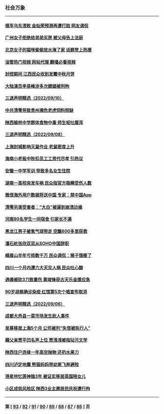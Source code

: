 ### 社会万象
---
#### [俄军乌东溃败 金灿荣预测再遭打脸 网友调侃](../../pages/ncid282/n13823351.md?09130845) 
#### [广州女子拒绝给弟弟买房 被父母告上法庭](../../pages/ncid282/n13823195.md?09130845) 
#### [北京女子的猫咪偷偷放水淹了家 话题登上热搜](../../pages/ncid282/n13823152.md?09130845) 
#### [油管热门视频 网站代理 翻墙必看视频](http://209.222.30.114:81/youtube.html?09130845)
#### [封控期间 江西民众收到发霉中秋月饼](../../pages/ncid282/n13823109.md?09130845) 
#### [大陆演员李易峰涉多次嫖娼被刑拘](../../pages/ncid282/n13822520.md?09130845) 
#### [三退声明精选（2022/09/10）](../../pages/ncid282/n13822071.md?09130845) 
#### [中共清零导致贵州濒危老虎饲料短缺](../../pages/ncid282/n13821162.md?09130845) 
#### [陕西榆林中学群体食物中毒 师生呕吐腹泻](../../pages/ncid282/n13820911.md?09130845) 
#### [三退声明精选（2022/09/08）](../../pages/ncid282/n13820439.md?09130845) 
#### [上海封城影响灭鼠作业 老鼠密度上升](../../pages/ncid282/n13819828.md?09130845) 
#### [海南小老板中秋扣员工工资代尽孝 引热议](../../pages/ncid282/n13819838.md?09130845) 
#### [安徽一中学军训 导致多名女生住院](../../pages/ncid282/n13819752.md?09130845) 
#### [湖南一高校突发车祸 民众指官方隐瞒受伤人数](../../pages/ncid282/n13819708.md?09130845) 
#### [微信海外用户数据将送中国 专家：禁中国App](../../pages/ncid282/n13819562.md?09130845) 
#### [清零另类受害者：“大白”被逼到崩溃边缘](../../pages/ncid282/n13819363.md?09130845) 
#### [河南80名学生一间宿舍 引家长不满](../../pages/ncid282/n13819206.md?09130845) 
#### [黑龙江男子被氢气球带走 空飘600多里获救](../../pages/ncid282/n13819173.md?09130845) 
#### [潘石屹张欣双双从SOHO中国辞职](../../pages/ncid282/n13819135.md?09130845) 
#### [峨眉山半年亏损数千万 民众调侃：猴子饿瘦了](../../pages/ncid282/n13818910.md?09130845) 
#### [四川一个月内遭六大天灾人祸 民众吐心酸](../../pages/ncid282/n13818803.md?09130845) 
#### [遇袭被砍3刀致重伤 黄竣锋获古天乐金援应急](../../pages/ncid282/n13818772.md?09130845) 
#### [90岁胡枫确诊染疫 红馆第5次个唱宣布取消](../../pages/ncid282/n13818797.md?09130845) 
#### [三退声明精选（2022/09/06）](../../pages/ncid282/n13818857.md?09130845) 
#### [成都大邑县一菜市场发生砍人事件](../../pages/ncid282/n13818340.md?09130845) 
#### [吴尊移居上海5个月 公司被列“失信被执行人”](../../pages/ncid282/n13818014.md?09130845) 
#### [藉父亲贾平凹名声上位 贾浅浅被指玷污文学](../../pages/ncid282/n13818055.md?09130845) 
#### [陕西住户连续一年高空抛物 还扔水果刀](../../pages/ncid282/n13817923.md?09130845) 
#### [四川泸定地震 熊猫妈妈带幼崽飞奔避险](../../pages/ncid282/n13817678.md?09130845) 
#### [港星林忆莲神隐3年 被证实移居英国陪女儿](../../pages/ncid282/n13817354.md?09130845) 
#### [小区成低风险区 陕西3业主邀居民庆祝遭行拘](../../pages/ncid282/n13817135.md?09130845) 

---
#### 第 [ [93](./93.md?09130845) / [92](./92.md?09130845) / [91](./91.md?09130845) / [90](./90.md?09130845) / [89](./89.md?09130845) / [88](./88.md?09130845) / [87](./87.md?09130845) / [86](./86.md?09130845) ] 页
